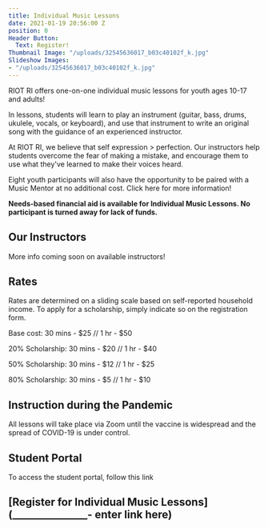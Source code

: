 ```yaml
---
title: Individual Music Lessons
date: 2021-01-19 20:56:00 Z
position: 0
Header Button:
  Text: Register!
Thumbnail Image: "/uploads/32545636017_b03c40102f_k.jpg"
Slideshow Images:
- "/uploads/32545636017_b03c40102f_k.jpg"
---
```


RIOT RI offers one-on-one individual music lessons for youth ages 10-17 and adults!

In lessons, students will learn to play an instrument (guitar, bass, drums, ukulele, vocals, or keyboard), and use that instrument to write an original song with the guidance of an experienced instructor. 

At RIOT RI, we believe that self expression > perfection. Our instructors help students overcome the fear of making a mistake, and encourage them to use what they've learned to make their voices heard. 

Eight youth participants will also have the opportunity to be paired with a Music Mentor at no additional cost. Click here for more information!

**Needs-based financial aid is available for Individual Music Lessons. No participant is turned away for lack of funds.**


## Our Instructors

More info coming soon on available instructors! 

## Rates

Rates are determined on a sliding scale based on self-reported household income. To apply for a scholarship, simply indicate so on the registration form. 

Base cost:
30 mins - $25 //
1 hr - $50

20% Scholarship:
30 mins - $20 //
1 hr - $40

50% Scholarship:
30 mins - $12 //
1 hr - $25

80% Scholarship:
30 mins - $5 //
1 hr - $10
				

## Instruction during the Pandemic

All lessons will take place via Zoom until the vaccine is widespread and the spread of COVID-19 is under control.

## Student Portal

To access the student portal, follow this link

## [Register for Individual Music Lessons](_______________- enter link here)